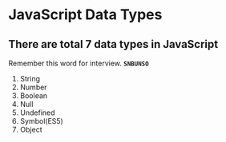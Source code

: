 # JavaScript Data Types

  

## There are total 7 data types in JavaScript
Remember this word for interview. **`SNBUNSO`**
1. String
2. Number
3. Boolean
4. Null
5. Undefined
6. Symbol(ES5)
7. Object
<!--stackedit_data:
eyJoaXN0b3J5IjpbLTY0OTMxMjE0NF19
-->